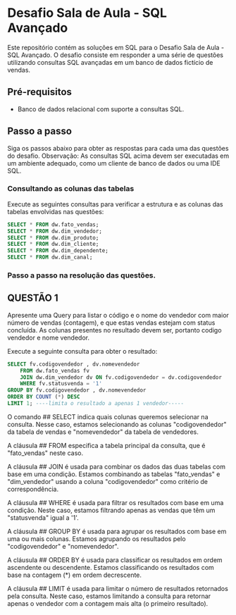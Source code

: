 # Desafio Sala de Aula - SQL Avançado

Este repositório contém as soluções em SQL para o Desafio Sala de Aula - SQL Avançado. O desafio consiste em responder a uma série de questões utilizando consultas SQL avançadas em um banco de dados fictício de vendas.

## Pré-requisitos

- Banco de dados relacional com suporte a consultas SQL.

## Passo a passo

Siga os passos abaixo para obter as respostas para cada uma das questões do desafio.
Observação: As consultas SQL acima devem ser executadas em um ambiente adequado, como um cliente de banco de dados ou uma IDE SQL.

### Consultando as colunas das tabelas

Execute as seguintes consultas para verificar a estrutura e as colunas das tabelas envolvidas nas questões:

```sql
SELECT * FROM dw.fato_vendas;
SELECT * FROM dw.dim_vendedor;
SELECT * FROM dw.dim_produto;
SELECT * FROM dw.dim_cliente;
SELECT * FROM dw.dim_dependente;
SELECT * FROM dw.dim_canal;

```

### Passo a passo na resolução das questões.

## QUESTÃO 1

Apresente uma Query para listar o código e o nome do vendedor com maior número de vendas (contagem), e que estas vendas estejam com status concluída. As colunas presentes no resultado devem ser, portanto codigo vendedor e nome vendedor.

Execute a seguinte consulta para obter o resultado:

```sql
SELECT fv.codigovendedor , dv.nomevendedor
    FROM dw.fato_vendas fv
    JOIN dw.dim_vendedor dv ON fv.codigovendedor = dv.codigovendedor
    WHERE fv.statusvenda = '1'
GROUP BY fv.codigovendedor , dv.nomevendedor
ORDER BY COUNT (*) DESC
LIMIT 1; ----limita o resultado a apenas 1 vendedor-----

```

O comando ## SELECT indica quais colunas queremos selecionar na consulta. Nesse caso, estamos selecionando as colunas "codigovendedor" 
da tabela de vendas e "nomevendedor" da tabela de vendedores.

A cláusula ## FROM especifica a tabela principal da consulta, que é "fato_vendas" neste caso.

A cláusula ## JOIN é usada para combinar os dados das duas tabelas com base em uma condição. 
Estamos combinando as tabelas "fato_vendas" e "dim_vendedor" usando a coluna "codigovendedor" como critério de correspondência.

A cláusula ## WHERE é usada para filtrar os resultados com base em uma condição. Neste caso, estamos filtrando apenas as vendas que têm um "statusvenda" igual a '1'.

A cláusula ## GROUP BY é usada para agrupar os resultados com base em uma ou mais colunas. Estamos agrupando os resultados pelo "codigovendedor" e "nomevendedor".

A cláusula ## ORDER BY é usada para classificar os resultados em ordem ascendente ou descendente. Estamos classificando os resultados com base na contagem (*) em ordem decrescente.

A cláusula ## LIMIT é usada para limitar o número de resultados retornados pela consulta. Neste caso, estamos limitando a consulta para retornar apenas o vendedor com a contagem mais alta (o primeiro resultado).

    
